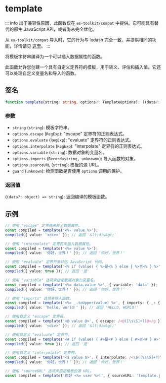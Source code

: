 # template

::: info
出于兼容性原因，此函数仅在 `es-toolkit/compat` 中提供。它可能具有替代的原生 JavaScript API，或者尚未完全优化。

从 `es-toolkit/compat` 导入时，它的行为与 lodash 完全一致，并提供相同的功能，详情请见 [这里](../../../compatibility.md)。
:::

将模板字符串编译为一个可以插入数据属性的函数。

此函数允许您创建一个具有自定义定界符的模板，用于转义、评估和插入值。它还可以处理自定义变量名和导入的函数。

## 签名

```typescript
function template(string: string, options?: TemplateOptions): ((data?: object) => string) & { source: string };
```

### 参数

- `string` (`string`): 模板字符串。
- `options.escape` (`RegExp`): "escape" 定界符的正则表达式。
- `options.evaluate` (`RegExp`): "evaluate" 定界符的正则表达式。
- `options.interpolate` (`RegExp`): "interpolate" 定界符的正则表达式。
- `options.variable` (`string`): 数据对象的变量名。
- `options.imports` (`Record<string, unknown>`): 导入函数的对象。
- `options.sourceURL` (`string`): 模板的源 URL。
- `guard` (`unknown`): 检测函数是否使用 `options` 调用的保护。

### 返回值

(`(data?: object) => string`): 返回编译的模板函数。

## 示例

```typescript
// 使用 "escape" 定界符来转义数据属性。
const compiled = template('<%- value %>');
compiled({ value: '<div>' }); // 返回 '&lt;div&gt;'

// 使用 "interpolate" 定界符来插入数据属性。
const compiled = template('<%= value %>');
compiled({ value: '你好，世界！' }); // 返回 '你好，世界！'

// 使用 "evaluate" 定界符来评估 JavaScript 代码。
const compiled = template('<% if (value) { %>是<% } else { %>否<% } %>');
compiled({ value: true }); // 返回 '是'

// 使用 "variable" 选项来指定数据对象的变量名。
const compiled = template('<%= data.value %>', { variable: 'data' });
compiled({ value: '你好，世界！' }); // 返回 '你好，世界！'

// 使用 "imports" 选项来导入函数。
const compiled = template('<%= _.toUpper(value) %>', { imports: { _: { toUpper } } });
compiled({ value: 'hello, world!' }); // 返回 'HELLO, WORLD!'

// 使用自定义 "escape" 定界符。
const compiled = template('<@ value @>', { escape: /<@([\s\S]+?)@>/g });
compiled({ value: '<div>' }); // 返回 '&lt;div&gt;'

// 使用自定义 "evaluate" 定界符。
const compiled = template('<# if (value) { #>是<# } else { #>否<# } #>', { evaluate: /<#([\s\S]+?)#>/g });
compiled({ value: true }); // 返回 '是'

// 使用自定义 "interpolate" 定界符。
const compiled = template('<$ value $>', { interpolate: /<\$([\s\S]+?)\$>/g });
compiled({ value: '你好，世界！' }); // 返回 '你好，世界！'

// 使用 "sourceURL" 选项来指定模板的源 URL。
const compiled = template('你好 <%= user %>!', { sourceURL: 'template.js' });
```
